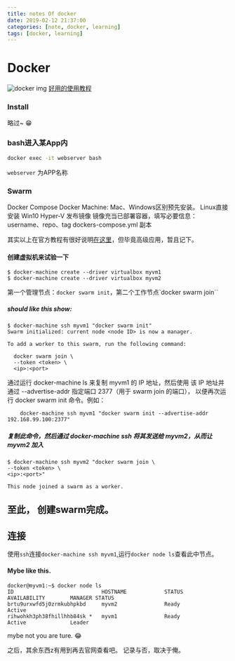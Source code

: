 ```yaml
---
title: notes Of docker
date: 2019-02-12 21:37:00
categories: [note, docker, learning]
tags: [docker, learning]
---
```


# Docker
![docker img](https://mma.prnewswire.com/media/776689/New_Docker_logo_Logo.jpg?p=facebook "docker")
[好用的使用教程](https://yeasy.gitbook.io/docker_practice/introduction/why)
### Install
略过~ 😁


### bash进入某App内
```bash
docker exec -it webserver bash
```
`webserver` 为APP名称

### Swarm
Docker Compose 
Docker Machine: Mac、Windows区别预先安装。 Linux直接安装  Win10 Hyper-V
发布镜像
镜像充当已部署容器，填写必要信息：username、repo、tag
dockers-compose.yml 副本

其实以上在官方教程有很好说明[在这里](https://docs.docker-cn.com/get-started/part4/#%E5%85%88%E5%86%B3%E6%9D%A1%E4%BB%B6)，但毕竟高级应用，暂且记下。

#### 创建虚拟机来试验一下
```shell
$ docker-machine create --driver virtualbox myvm1
$ docker-machine create --driver virtualbox myvm2
```
第一个管理节点：`docker swarm init`，第二个工作节点`docker swarm join``

##### should like this show:
```
$ docker-machine ssh myvm1 "docker swarm init"
Swarm initialized: current node <node ID> is now a manager.

To add a worker to this swarm, run the following command:

  docker swarm join \
  --token <token> \
  <ip>:<port>
```
通过运行 docker-machine ls 来复制 myvm1 的 IP 地址，然后使用 该 IP 地址并通过 --advertise-addr 指定端口 2377（用于 swarm join 的端口）， 以便再次运行 docker swarm init 命令。例如：
```
    docker-machine ssh myvm1 "docker swarm init --advertise-addr 192.168.99.100:2377"
```
##### 复制此命令，然后通过 docker-machine ssh 将其发送给 myvm2，从而让 myvm2 加入
```
$ docker-machine ssh myvm2 "docker swarm join \
--token <token> \
<ip>:<port>"

This node joined a swarm as a worker.
```

## 至此， 创建swarm完成。

## 连接
使用`ssh`连接`docker-machine ssh myvm1`,运行`docker node ls`查看此中节点。

#### Mybe like this.
```
docker@myvm1:~$ docker node ls
ID                            HOSTNAME            STATUS              AVAILABILITY        MANAGER STATUS
brtu9urxwfd5j0zrmkubhpkbd     myvm2               Ready               Active              
rihwohkh3ph38fhillhhb84sk *   myvm1               Ready               Active              Leader
```
mybe not you are ture. 😂

之后，其余东西z有用到再去官网查看吧。 记录与否，取决于俺。
